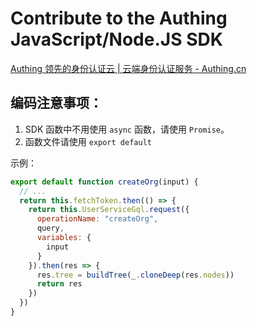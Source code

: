 # Contribute to the Authing JavaScript/Node.JS SDK

[Authing 领先的身份认证云 | 云端身份认证服务 - Authing.cn](authing.js)

## 编码注意事项：

1. SDK 函数中不用使用 `async` 函数，请使用 `Promise`。
2. 函数文件请使用 `export default`

示例：
```javascript
export default function createOrg(input) {
  // ...
  return this.fetchToken.then(() => {
    return this.UserServiceGql.request({
      operationName: "createOrg",
      query,
      variables: {
        input
      }
    }).then(res => {
      res.tree = buildTree(_.cloneDeep(res.nodes))
      return res
    })
  })
}
```
